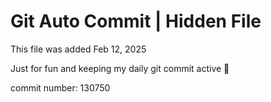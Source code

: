 # Git Auto Commit | Hidden File

This file was added Feb 12, 2025

Just for fun and keeping my daily git commit active 🤪

commit number: 130750
